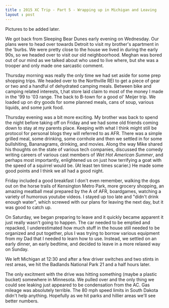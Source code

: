 ```yaml
---
title : 2015 XC Trip - Part 5 - Wrapping up in Michigan and Leaving
layout : post
---
```


Pictures to be added later.

We got back from Sleeping Bear Dunes early evening on Wednesday.  Our plans were to head over towards Detroit to visit my brother\'s apartment in the \'burbs.  We were pretty close to the house we lived in during the early 90s, so we headed over to visit our old neighboorhood.  Meghan was bored out of our mind as we talked about who used to live where, but she was a trooper and only made one sarcastic comment.  

Thursday morning was really the only time we had set aside for some prep shopping trips.  We headed over to the Northville REI to get a piece of gear or two and a handful of dehydrated camping meals.  Between bike and camping related interests, t,hat store laid claim to most of the money I made in the \'99 to \'03 range.  The back to B-town for a good ol\' Meijer trip.  We loaded up on dry goods for some planned meals, cans of soup, various liquids, and some junk food. 

Thursday evening was a bit more exciting.  My brother was back to spend the night before taking off on Friday and we had some old friends coming down to stay at my parents place.  Keeping with what I think might still be protocol for personal blogs they will referred to as AFR.  There was a simple grilled meal, some drinking, some cornhole and then we settled in for some bullshiting, Bananagrams, drinking, and movies.  Along the way Mike shared his thoughts on the state of various tech companies, discussed the comedy writing careers of various cast members of _Wet Hot American Summer_, and perhaps most importantly, enlightened us on just how terrifying a goat with the speed of a squirrel would be.  (At least ten times scarier.)  He made some good points and I think we all had a good night.

Friday included a good breakfast I don't even remember, walking the dogs out on the horse trails of Kensington Metro Park, more grocery shopping, an amazing meatball meal prepared by the A of AFR, boardgames, watching a variety of humorous youtube videos.  I stayed up too late and \"didn't drink enough water\", which screwed with our plans for leaving the next day, but it was good to catch up.

On Saturday, we began preparing to leave and it quickly became apparent it just really wasn't going to happen.  The car needed to be emptied and repacked, I underestimated how much stuff in the house still needed to be organized and put together, plus I was trying to borrow various equipment from my Dad that I needed to learn how to use.  Instead, we settled on an early dinner, an early bedtime, and decided to leave in a more relaxed way on Sunday.

We left Michigan at 12:30 and after a few driver switches and two stints in rest areas, we hit the Badlands National Park 21 and a half hours later.



The only excitment with the drive was hitting something (maybe a plastic bucket) somewhere in Minnesota.  We pulled over and the only thing we could see leaking just appeared to be condensation from the AC.  Gas mileage was absolutely terrible.  The 80 mph speed limits in South Dakota didn't help anything.  Hopefully as we hit parks and hillier areas we'll see better numbers.  

